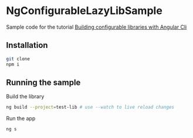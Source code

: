 # NgConfigurableLazyLibSample

Sample code for the tutorial [Building configurable libraries with Angular Cli](https://www.usefuldev.com/post/Angular:%20configurable%20lazy%20loaded%20libraries)

## Installation

```bash
git clone
npm i
```

## Running the sample

Build the library

```bash
ng build --project=test-lib # use --watch to live reload changes
```

Run the app

```bash
ng s
```
